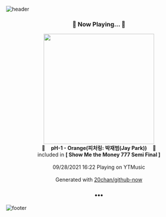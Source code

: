 ![header](https://capsule-render.vercel.app/api?type=wave&height=170&section=header&text=Hi.%20I'm%20SHIFT&fontColor=090707&fontAlignX=45&fontAlignY=65&fontSize=100)

<h3 align="center">🎵 Now Playing... 🎵</h3>
<p align="center">
  <a href="https://music.youtube.com/watch?v=t8ERhuId1h4">
    <img width="300" src="https://lh3.googleusercontent.com/KOb7PUDjt3cLdA4TvOefSqs0yDZl-3PwyBkJUL51jYfAMU_q-FQiDKazW1KKAgQEH7DbqtRKb2mqIU1Wpw">
  </a>
  <br>
  🎵&nbsp&nbsp&nbsp <b>pH-1 - Orange(피처링: 박재범(Jay Park))</b> &nbsp&nbsp&nbsp🎵
  <br>
  included in <b>[ Show Me the Money 777 Semi Final ]</b>
  
  <br />
  <br />
  09/28/2021 16:22 Playing on YTMusic
  <br />
  <br />
  Generated with <a href="https://github.com/20chan/github-now">20chan/github-now</a>
</p>

<h3 align="center">•••</h3>

![footer](https://capsule-render.vercel.app/api?type=wave&height=150&section=footer)
